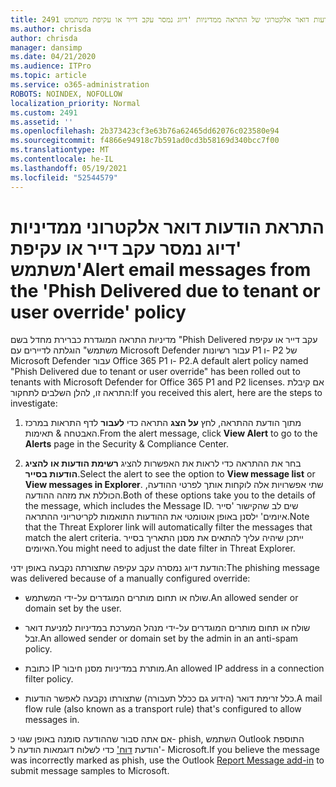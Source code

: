 ```yaml
---
title: 2491 הודעות דואר אלקטרוני של התראה ממדיניות 'דיוג נמסר עקב דייר או עקיפת משתמש'
ms.author: chrisda
author: chrisda
manager: dansimp
ms.date: 04/21/2020
ms.audience: ITPro
ms.topic: article
ms.service: o365-administration
ROBOTS: NOINDEX, NOFOLLOW
localization_priority: Normal
ms.custom: 2491
ms.assetid: ''
ms.openlocfilehash: 2b373423cf3e63b76a62465dd62076c023580e94
ms.sourcegitcommit: f4866e94918c7b591ad0cd3b58169d340bcc7f00
ms.translationtype: MT
ms.contentlocale: he-IL
ms.lasthandoff: 05/19/2021
ms.locfileid: "52544579"
---
```

# <a name="alert-email-messages-from-the-phish-delivered-due-to-tenant-or-user-override-policy"></a><span data-ttu-id="afd7e-102">התראת הודעות דואר אלקטרוני ממדיניות 'דיוג נמסר עקב דייר או עקיפת משתמש'</span><span class="sxs-lookup"><span data-stu-id="afd7e-102">Alert email messages from the 'Phish Delivered due to tenant or user override' policy</span></span>

<span data-ttu-id="afd7e-103">מדיניות התראה המוגדרת כברירת מחדל בשם "Phish Delivered עקב דייר או עקיפת משתמש" הוגלתה לדיירים עם Microsoft Defender עבור רשיונות P1 ו- P2 של Microsoft Defender עבור Office 365 P1 ו- P2.</span><span class="sxs-lookup"><span data-stu-id="afd7e-103">A default alert policy named "Phish Delivered due to tenant or user override" has been rolled out to tenants with Microsoft Defender for Office 365 P1 and P2 licenses.</span></span> <span data-ttu-id="afd7e-104">אם קיבלת התראה זו, להלן השלבים לתחקור:</span><span class="sxs-lookup"><span data-stu-id="afd7e-104">If you received this alert, here are the steps to investigate:</span></span>

1. <span data-ttu-id="afd7e-105">מתוך הודעת ההתראה, לחץ **על הצג** התראה כדי **לעבור** לדף התראות במרכז האבטחה & תאימות.</span><span class="sxs-lookup"><span data-stu-id="afd7e-105">From the alert message, click **View Alert** to go to the **Alerts** page in the Security & Compliance Center.</span></span>

2. <span data-ttu-id="afd7e-106">בחר את ההתראה כדי לראות את האפשרות להציג **רשימת הודעות או** **להציג הודעות בסייר**.</span><span class="sxs-lookup"><span data-stu-id="afd7e-106">Select the alert to see the option to **View message list** or **View messages in Explorer**.</span></span> <span data-ttu-id="afd7e-107">שתי אפשרויות אלה לוקחות אותך לפרטי ההודעה, הכוללת את מזהה ההודעה.</span><span class="sxs-lookup"><span data-stu-id="afd7e-107">Both of these options take you to the details of the message, which includes the Message ID.</span></span> <span data-ttu-id="afd7e-108">שים לב שהקישור 'סייר איומים' ילסנן באופן אוטומטי את ההודעות התואמות לקריטריוני ההתראה.</span><span class="sxs-lookup"><span data-stu-id="afd7e-108">Note that the Threat Explorer link will automatically filter the messages that match the alert criteria.</span></span> <span data-ttu-id="afd7e-109">ייתכן שיהיה עליך להתאים את מסנן התאריך בסייר האיומים.</span><span class="sxs-lookup"><span data-stu-id="afd7e-109">You might need to adjust the date filter in Threat Explorer.</span></span>

<span data-ttu-id="afd7e-110">הודעת דיוג נמסרה עקב עקיפה שתצורתה נקבעה באופן ידני:</span><span class="sxs-lookup"><span data-stu-id="afd7e-110">The phishing message was delivered because of a manually configured override:</span></span>

- <span data-ttu-id="afd7e-111">שולח או תחום מותרים המוגדרים על-ידי המשתמש.</span><span class="sxs-lookup"><span data-stu-id="afd7e-111">An allowed sender or domain set by the user.</span></span>

- <span data-ttu-id="afd7e-112">שולח או תחום מותרים המוגדרים על-ידי מנהל המערכת במדיניות למניעת דואר זבל.</span><span class="sxs-lookup"><span data-stu-id="afd7e-112">An allowed sender or domain set by the admin in an anti-spam policy.</span></span>

- <span data-ttu-id="afd7e-113">כתובת IP מותרת במדיניות מסנן חיבור.</span><span class="sxs-lookup"><span data-stu-id="afd7e-113">An allowed IP address in a connection filter policy.</span></span>

- <span data-ttu-id="afd7e-114">כלל זרימת דואר (הידוע גם ככלל תעבורה) שתצורתו נקבעה לאפשר הודעות.</span><span class="sxs-lookup"><span data-stu-id="afd7e-114">A mail flow rule (also known as a transport rule) that's configured to allow messages in.</span></span>

<span data-ttu-id="afd7e-115">אם אתה סבור שההודעה סומנה באופן שגוי כ- phish, השתמש Outlook התוספת 'הודעת [דוח'](https://support.office.com/article/b5caa9f1-cdf3-4443-af8c-ff724ea719d2) כדי לשלוח דוגמאות הודעה ל- Microsoft.</span><span class="sxs-lookup"><span data-stu-id="afd7e-115">If you believe the message was incorrectly marked as phish, use the Outlook [Report Message add-in](https://support.office.com/article/b5caa9f1-cdf3-4443-af8c-ff724ea719d2) to submit message samples to Microsoft.</span></span>
